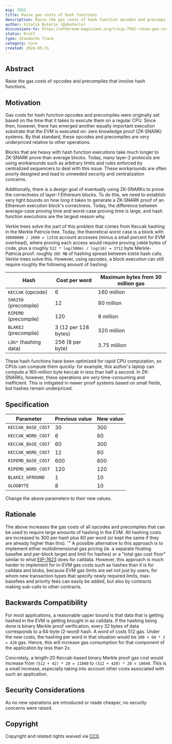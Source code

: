 ```yaml
---
eip: 7652
title: Raise gas costs of hash functions
description: Raise the gas costs of hash function opcodes and precompiles, to match prover expenses in ZK-EVMs
author: Vitalik Buterin (@vbuterin)
discussions-to: https://ethereum-magicians.org/t/eip-7562-raise-gas-costs-of-hash-functions/19446
status: Draft
type: Standards Track
category: Core
created: 2024-03-31
---
```


## Abstract

Raise the gas costs of opcodes and precompiles that involve hash functions.

## Motivation

Gas costs for hash function opcodes and precompiles were originally set based on the time that it takes to execute them on a regular CPU. Since then, however, there has emerged another equally important execution substrate that the EVM is executed on: zero knowledge proof (ZK-SNARK) systems. By that standard, these opcodes and precompiles are _very_ underpriced relative to other operations.

Blocks that are heavy with hash function executions take much longer to ZK-SNARK prove than average blocks. Today, many layer-2 protocols are using workarounds such as arbitrary limits and rules enforced by centralized sequencers to deal with this issue. These workarounds are often poorly designed and lead to unneeded security and centralization concerns.

Additionally, there is a design goal of eventually using ZK-SNARKs to prove the correctness of layer-1 Ethereum blocks. To do this, we need to establish very tight bounds on how long it takes to generate a ZK-SNARK proof of an Ethereum execution block's correctness. Today, the difference between average-case proving time and worst-case proving time is large, and hash function executions are the largest reason why.

Verkle trees solve the part of this problem that comes from Keccak hashing in the Merkle Patricia tree. Today, the theoretical worst case is a block with `30000000 / 2600 = 11538` account accesses (minus a small percent for EVM overhead), where proving each access would require proving `24000` bytes of code, plus a roughly `512 * log(500m) / log(16) = 3712` byte Merkle-Patricia proof: roughly `305 MB` of hashing spread between `83650` hash calls. Verkle trees solve this. However, using opcodes, a block execution can still require roughly the following amount of hashing:

| Hash | Cost per word | Maximum bytes from 30 million gas |
| - | - | - |
| `KECCAK` (opcode) | 6 | 160 million |
| `SHA256` (precompile) | 12 | 80 million |
| `RIPEMD` (precompile) | 120 | 8 million |
| `BLAKE2` (precompile) | 3 (12 per 128 bytes) | 320 million |
| `LOG*` (hashing data) | 256 (8 per byte) | 3.75 million | 

These hash functions have been optimized for rapid CPU computation, so CPUs can compute them quickly: for example, this author's laptop can compute a 160-million byte keccak in less than half a second. In ZK-SNARKs, however, these operations are _very_ time-consuming and inefficient. This is mitigated in newer proof systems based on small fields, but hashes remain underpriced.

## Specification

| Parameter | Previous value | New value | 
| - | - | - |
| `KECCAK_BASE_COST` | 30 | 300 |
| `KECCAK_WORD_COST` | 6 | 60 |
| `KECCAK_BASE_COST` | 60 | 300 |
| `KECCAK_WORD_COST` | 12 | 60 |
| `RIPEMD_BASE_COST` | 600 | 600 |
| `RIPEMD_WORD_COST` | 120 | 120 |
| `BLAKE2_GFROUND` | 1 | 10 |
| `GLOGBYTE` | 8 | 10 |

Change the above parameters to their new values.

## Rationale

The above increases the gas costs of all opcodes and precompiles that can be used to require large amounts of hashing in the EVM. All hashing costs are increased to 300 per hash plus 60 per word (or kept the same if they are already higher than this).
'"
A possible alternative to this approach is to implement either multidimensional gas pricing (ie. a separate floating basefee and per-block target and limit for hashes) or a "total gas cost floor" similar to what [EIP-7623](eip-7623.md) does for calldata. However, this approach is much harder to implement for in-EVM gas costs such as hashes than it is for calldata and blobs, because EVM gas limits are set not just by users, for whom new transaction types that specify newly required limits, max-basefees and priority fees can easily be added, but also by contracts making sub-calls to other contracts.

## Backwards Compatibility

For most applications, a reasonable upper bound is that data that is getting hashed in the EVM is getting brought in as calldata. If the hashing being done is binary Merkle proof verification, every 32 bytes of data corresponds to a 64-byte (2-word) hash. A word of costs 512 gas. Under the new costs, the hashing per word in that situation would be `300 + 60 * 2 = 420` gas. Hence, this will increase gas consumption for that component of the application by less than 2x.

Concretely, a length-20 Keccak-based binary Merkle proof gas cost would increase from `(512 + 42) * 20 = 11080` to `(512 + 420) * 20 = 18640`. This is a small increase, especially taking into account other costs associated with such an application.

## Security Considerations

As no new operations are introduced or made cheaper, no security concerns were raised.

## Copyright

Copyright and related rights waived via [CC0](../LICENSE.md).
